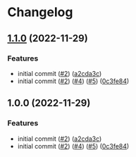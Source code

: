 # Changelog

## [1.1.0](https://github.com/cryptlex/web-api-client-js/compare/v1.0.0...v1.1.0) (2022-11-29)


### Features

* initial commit ([#2](https://github.com/cryptlex/web-api-client-js/issues/2)) ([a2cda3c](https://github.com/cryptlex/web-api-client-js/commit/a2cda3c6dca3d9e004c84a6d006680ffcd4dd29d))
* initial commit ([#2](https://github.com/cryptlex/web-api-client-js/issues/2)) ([#4](https://github.com/cryptlex/web-api-client-js/issues/4)) ([#5](https://github.com/cryptlex/web-api-client-js/issues/5)) ([0c3fe84](https://github.com/cryptlex/web-api-client-js/commit/0c3fe845b8bc81a38700d05009f8296176e9ca60))

## 1.0.0 (2022-11-29)


### Features

* initial commit ([#2](https://github.com/cryptlex/web-api-client-js/issues/2)) ([a2cda3c](https://github.com/cryptlex/web-api-client-js/commit/a2cda3c6dca3d9e004c84a6d006680ffcd4dd29d))
* initial commit ([#2](https://github.com/cryptlex/web-api-client-js/issues/2)) ([#4](https://github.com/cryptlex/web-api-client-js/issues/4)) ([#5](https://github.com/cryptlex/web-api-client-js/issues/5)) ([0c3fe84](https://github.com/cryptlex/web-api-client-js/commit/0c3fe845b8bc81a38700d05009f8296176e9ca60))
